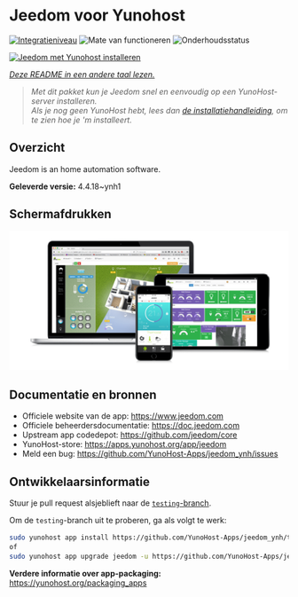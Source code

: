 <!--
NB: Deze README is automatisch gegenereerd door <https://github.com/YunoHost/apps/tree/master/tools/readme_generator>
Hij mag NIET handmatig aangepast worden.
-->

# Jeedom voor Yunohost

[![Integratieniveau](https://dash.yunohost.org/integration/jeedom.svg)](https://ci-apps.yunohost.org/ci/apps/jeedom/) ![Mate van functioneren](https://ci-apps.yunohost.org/ci/badges/jeedom.status.svg) ![Onderhoudsstatus](https://ci-apps.yunohost.org/ci/badges/jeedom.maintain.svg)

[![Jeedom met Yunohost installeren](https://install-app.yunohost.org/install-with-yunohost.svg)](https://install-app.yunohost.org/?app=jeedom)

*[Deze README in een andere taal lezen.](./ALL_README.md)*

> *Met dit pakket kun je Jeedom snel en eenvoudig op een YunoHost-server installeren.*  
> *Als je nog geen YunoHost hebt, lees dan [de installatiehandleiding](https://yunohost.org/install), om te zien hoe je 'm installeert.*

## Overzicht

Jeedom is an home automation software.


**Geleverde versie:** 4.4.18~ynh1

## Schermafdrukken

![Schermafdrukken van Jeedom](./doc/screenshots/01-Appli-jeedom.png)

## Documentatie en bronnen

- Officiele website van de app: <https://www.jeedom.com>
- Officiele beheerdersdocumentatie: <https://doc.jeedom.com>
- Upstream app codedepot: <https://github.com/jeedom/core>
- YunoHost-store: <https://apps.yunohost.org/app/jeedom>
- Meld een bug: <https://github.com/YunoHost-Apps/jeedom_ynh/issues>

## Ontwikkelaarsinformatie

Stuur je pull request alsjeblieft naar de [`testing`-branch](https://github.com/YunoHost-Apps/jeedom_ynh/tree/testing).

Om de `testing`-branch uit te proberen, ga als volgt te werk:

```bash
sudo yunohost app install https://github.com/YunoHost-Apps/jeedom_ynh/tree/testing --debug
of
sudo yunohost app upgrade jeedom -u https://github.com/YunoHost-Apps/jeedom_ynh/tree/testing --debug
```

**Verdere informatie over app-packaging:** <https://yunohost.org/packaging_apps>
